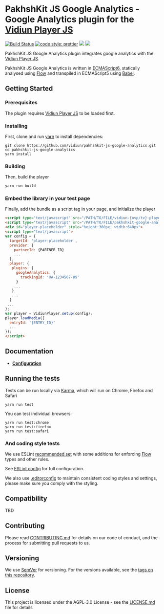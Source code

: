 # PakhshKit JS Google Analytics - Google Analytics plugin for the [Vidiun Player JS]

[![Build Status](https://travis-ci.org/vidiun/pakhshkit-js-google-analytics.svg?branch=master)](https://travis-ci.org/vidiun/pakhshkit-js-google-analytics)
[![code style: prettier](https://img.shields.io/badge/code_style-prettier-ff69b4.svg?style=flat-square)](https://github.com/prettier/prettier)
[![](https://img.shields.io/npm/v/@pakhshkit-js/pakhshkit-js-google-analytics/latest.svg)](https://www.npmjs.com/package/@pakhshkit-js/pakhshkit-js-google-analytics)
[![](https://img.shields.io/npm/v/@pakhshkit-js/pakhshkit-js-google-analytics/canary.svg)](https://www.npmjs.com/package/@pakhshkit-js/pakhshkit-js-google-analytics/v/canary)

PakhshKit JS Google Analytics plugin integrates google analytics with the [Vidiun Player JS].

PakhshKit JS Google Analytics is written in [ECMAScript6], statically analysed using [Flow] and transpiled in ECMAScript5 using [Babel].

[flow]: https://flow.org/
[ecmascript6]: https://github.com/ericdouglas/ES6-Learning#articles--tutorials
[babel]: https://babeljs.io

## Getting Started

### Prerequisites

The plugin requires [Vidiun Player JS] to be loaded first.

[vidiun player js]: https://github.com/vidiun/vidiun-player-js

### Installing

First, clone and run [yarn] to install dependencies:

[yarn]: https://yarnpkg.com/lang/en/

```
git clone https://github.com/vidiun/pakhshkit-js-google-analytics.git
cd pakhshkit-js-google-analytics
yarn install
```

### Building

Then, build the player

```javascript
yarn run build
```

### Embed the library in your test page

Finally, add the bundle as a script tag in your page, and initialize the player

```html
<script type="text/javascript" src="/PATH/TO/FILE/vidiun-{ovp/tv}-player.js"></script>
<script type="text/javascript" src="/PATH/TO/FILE/pakhshkit-google-analytics.js"></script>
<div id="player-placeholder" style="height:360px; width:640px">
<script type="text/javascript">
var config = {
  targetId: 'player-placeholder',
  provider: {
    partnerId: {PARTNER_ID}
    ...
  },
  player: {
   plugins: {
     googleAnalytics: {
       trackingId: 'UA-1234567-89'
     }
    ...
   }
   ...
  }
 ...
};
var player = VidiunPlayer.setup(config);
player.loadMedia({
  entryId: '{ENTRY_ID}'
  ...
});
</script>
```

## Documentation

- **[Configuration](docs/configuration.md)**

## Running the tests

Tests can be run locally via [Karma], which will run on Chrome, Firefox and Safari

[karma]: https://karma-runner.github.io/1.0/index.html

```
yarn run test
```

You can test individual browsers:

```
yarn run test:chrome
yarn run test:firefox
yarn run test:safari
```

### And coding style tests

We use ESLint [recommended set](http://eslint.org/docs/rules/) with some additions for enforcing [Flow] types and other rules.

See [ESLint config](.eslintrc.json) for full configuration.

We also use [.editorconfig](.editorconfig) to maintain consistent coding styles and settings, please make sure you comply with the styling.

## Compatibility

TBD

## Contributing

Please read [CONTRIBUTING.md](https://gist.github.com/PurpleBooth/b24679402957c63ec426) for details on our code of conduct, and the process for submitting pull requests to us.

## Versioning

We use [SemVer](http://semver.org/) for versioning. For the versions available, see the [tags on this repository](https://github.com/vidiun/pakhshkit-js-google-analytics/tags).

## License

This project is licensed under the AGPL-3.0 License - see the [LICENSE.md](LICENSE.md) file for details
